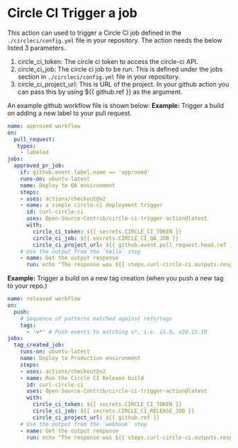 # Circle CI Trigger a job

This action can used to trigger a Circle CI job defined in the ```./circleci/config.yml``` file in your repository. The action needs the below listed 3 parameters.

1. circle_ci_token: The circle ci token to access the circle-ci API.
2. circle_ci_job: The circle ci job to be run. This is defined under the jobs section in ```./circleci/config.yml``` file in your repository.
3. circle_ci_project_url: This is URL of the project. In your github action you can pass this by using ${{ github.ref }} as the argument.

An example github workflow file is shown below:
**Example:** Trigger a build on adding a new label to your pull request.
```yml
name: approved workflow
on:
  pull_request:
   types:
    - labeled
jobs:
  approved_pr_job:
    if: github.event.label.name == 'approved'
    runs-on: ubuntu-latest
    name: Deploy to QA environment
    steps:
    - uses: actions/checkout@v2
    - name: a simple circle-ci deployment trigger
      id: curl-circle-ci
      uses: Open-Source-Contrib/circle-ci-trigger-action@latest
      with:
        circle_ci_token: ${{ secrets.CIRCLE_CI_TOKEN }}
        circle_ci_job: ${{ secrets.CIRCLE_CI_QA_JOB }}
        circle_ci_project_url: ${{ github.event.pull_request.head.ref }}
    # Use the output from the `hello` step
    - name: Get the output response
      run: echo "The response was ${{ steps.curl-circle-ci.outputs.response }}"
```

**Example:** Trigger a build on a new tag creation (when you push a new tag to your repo.)
```yml
name: released workflow
on:
  push:
    # Sequence of patterns matched against refs/tags
    tags:
      - 'v*' # Push events to matching v*, i.e. v1.0, v20.15.10
jobs:
  tag_created_job:
    runs-on: ubuntu-latest
    name: Deploy to Production environment
    steps:
    - uses: actions/checkout@v2
    - name: Run the Circle CI Release build
      id: curl-circle-ci
      uses: Open-Source-Contrib/circle-ci-trigger-action@latest
      with:
        circle_ci_token: ${{ secrets.CIRCLE_CI_TOKEN }}
        circle_ci_job: ${{ secrets.CIRCLE_CI_RELEASE_JOB }}
        circle_ci_project_url: ${{ github.ref }}
    # Use the output from the `webhook` step
    - name: Get the output response
      run: echo "The response was ${{ steps.curl-circle-ci.outputs.response }}"
```